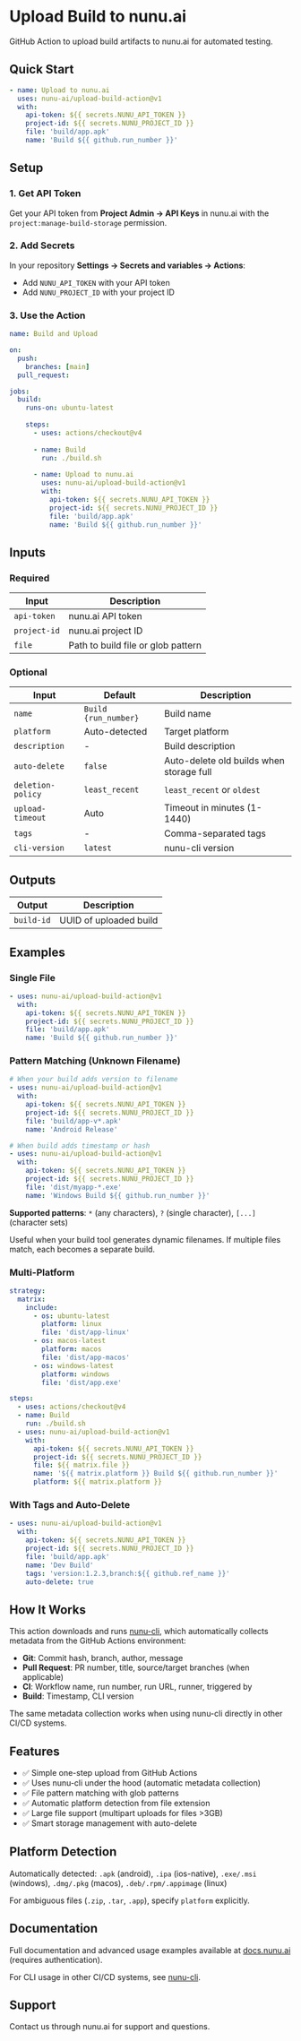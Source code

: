 # Upload Build to nunu.ai

GitHub Action to upload build artifacts to nunu.ai for automated testing.

## Quick Start
```yaml
- name: Upload to nunu.ai
  uses: nunu-ai/upload-build-action@v1
  with:
    api-token: ${{ secrets.NUNU_API_TOKEN }}
    project-id: ${{ secrets.NUNU_PROJECT_ID }}
    file: 'build/app.apk'
    name: 'Build ${{ github.run_number }}'
```

## Setup

### 1. Get API Token

Get your API token from **Project Admin → API Keys** in nunu.ai with the `project:manage-build-storage` permission.

### 2. Add Secrets

In your repository **Settings → Secrets and variables → Actions**:

- Add `NUNU_API_TOKEN` with your API token
- Add `NUNU_PROJECT_ID` with your project ID

### 3. Use the Action
```yaml
name: Build and Upload

on:
  push:
    branches: [main]
  pull_request:

jobs:
  build:
    runs-on: ubuntu-latest
    
    steps:
      - uses: actions/checkout@v4
      
      - name: Build
        run: ./build.sh
      
      - name: Upload to nunu.ai
        uses: nunu-ai/upload-build-action@v1
        with:
          api-token: ${{ secrets.NUNU_API_TOKEN }}
          project-id: ${{ secrets.NUNU_PROJECT_ID }}
          file: 'build/app.apk'
          name: 'Build ${{ github.run_number }}'
```

## Inputs

### Required

| Input | Description |
|-------|-------------|
| `api-token` | nunu.ai API token |
| `project-id` | nunu.ai project ID |
| `file` | Path to build file or glob pattern |

### Optional

| Input | Default | Description |
|-------|---------|-------------|
| `name` | `Build {run_number}` | Build name |
| `platform` | Auto-detected | Target platform |
| `description` | - | Build description |
| `auto-delete` | `false` | Auto-delete old builds when storage full |
| `deletion-policy` | `least_recent` | `least_recent` or `oldest` |
| `upload-timeout` | Auto | Timeout in minutes (1-1440) |
| `tags` | - | Comma-separated tags |
| `cli-version` | `latest` | nunu-cli version |

## Outputs

| Output | Description |
|--------|-------------|
| `build-id` | UUID of uploaded build |

## Examples

### Single File
```yaml
- uses: nunu-ai/upload-build-action@v1
  with:
    api-token: ${{ secrets.NUNU_API_TOKEN }}
    project-id: ${{ secrets.NUNU_PROJECT_ID }}
    file: 'build/app.apk'
    name: 'Build ${{ github.run_number }}'
```

### Pattern Matching (Unknown Filename)
```yaml
# When your build adds version to filename
- uses: nunu-ai/upload-build-action@v1
  with:
    api-token: ${{ secrets.NUNU_API_TOKEN }}
    project-id: ${{ secrets.NUNU_PROJECT_ID }}
    file: 'build/app-v*.apk'
    name: 'Android Release'

# When build adds timestamp or hash
- uses: nunu-ai/upload-build-action@v1
  with:
    api-token: ${{ secrets.NUNU_API_TOKEN }}
    project-id: ${{ secrets.NUNU_PROJECT_ID }}
    file: 'dist/myapp-*.exe'
    name: 'Windows Build ${{ github.run_number }}'
```

**Supported patterns**: `*` (any characters), `?` (single character), `[...]` (character sets)

Useful when your build tool generates dynamic filenames. If multiple files match, each becomes a separate build.

### Multi-Platform
```yaml
strategy:
  matrix:
    include:
      - os: ubuntu-latest
        platform: linux
        file: 'dist/app-linux'
      - os: macos-latest
        platform: macos
        file: 'dist/app-macos'
      - os: windows-latest
        platform: windows
        file: 'dist/app.exe'

steps:
  - uses: actions/checkout@v4
  - name: Build
    run: ./build.sh
  - uses: nunu-ai/upload-build-action@v1
    with:
      api-token: ${{ secrets.NUNU_API_TOKEN }}
      project-id: ${{ secrets.NUNU_PROJECT_ID }}
      file: ${{ matrix.file }}
      name: '${{ matrix.platform }} Build ${{ github.run_number }}'
      platform: ${{ matrix.platform }}
```

### With Tags and Auto-Delete
```yaml
- uses: nunu-ai/upload-build-action@v1
  with:
    api-token: ${{ secrets.NUNU_API_TOKEN }}
    project-id: ${{ secrets.NUNU_PROJECT_ID }}
    file: 'build/app.apk'
    name: 'Dev Build'
    tags: 'version:1.2.3,branch:${{ github.ref_name }}'
    auto-delete: true
```

## How It Works

This action downloads and runs [nunu-cli](https://github.com/nunu-ai/nunu-cli), which automatically collects metadata from the GitHub Actions environment:

- **Git**: Commit hash, branch, author, message
- **Pull Request**: PR number, title, source/target branches (when applicable)
- **CI**: Workflow name, run number, run URL, runner, triggered by
- **Build**: Timestamp, CLI version

The same metadata collection works when using nunu-cli directly in other CI/CD systems.

## Features

- ✅ Simple one-step upload from GitHub Actions
- ✅ Uses nunu-cli under the hood (automatic metadata collection)
- ✅ File pattern matching with glob patterns
- ✅ Automatic platform detection from file extension
- ✅ Large file support (multipart uploads for files >3GB)
- ✅ Smart storage management with auto-delete

## Platform Detection

Automatically detected: `.apk` (android), `.ipa` (ios-native), `.exe/.msi` (windows), `.dmg/.pkg` (macos), `.deb/.rpm/.appimage` (linux)

For ambiguous files (`.zip`, `.tar`, `.app`), specify `platform` explicitly.

## Documentation

Full documentation and advanced usage examples available at [docs.nunu.ai](https://docs.nunu.ai) (requires authentication).

For CLI usage in other CI/CD systems, see [nunu-cli](https://github.com/nunu-ai/nunu-cli).

## Support

Contact us through nunu.ai for support and questions.
